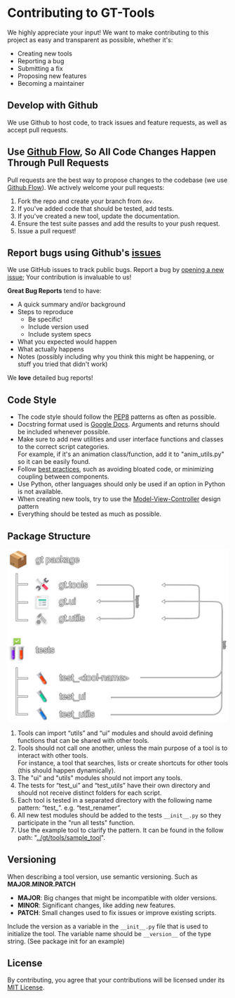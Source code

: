 # Contributing to GT-Tools

We highly appreciate your input! We want to make contributing to this project as easy and transparent as possible, whether it's:

- Creating new tools
- Reporting a bug
- Submitting a fix
- Proposing new features
- Becoming a maintainer

## Develop with Github

We use Github to host code, to track issues and feature requests, as well as accept pull requests.

## Use [Github Flow](https://docs.github.com/en/get-started/quickstart/github-flow), So All Code Changes Happen Through Pull Requests

Pull requests are the best way to propose changes to the codebase (we use [Github Flow](https://docs.github.com/en/get-started/quickstart/github-flow)). We actively welcome your pull requests:

1. Fork the repo and create your branch from `dev`.
2. If you've added code that should be tested, add tests.
3. If you've created a new tool, update the documentation.
4. Ensure the test suite passes and add the results to your push request.
5. Issue a pull request!

## Report bugs using Github's [issues](https://github.com/TrevisanGMW/gt-tools/issues)

We use GitHub issues to track public bugs. Report a bug by [opening a new issue](https://github.com/TrevisanGMW/gt-tools/issues/new/choose); Your contribution is invaluable to us!

**Great Bug Reports** tend to have:

- A quick summary and/or background
- Steps to reproduce
  - Be specific!
  - Include version used
  - Include system specs
- What you expected would happen
- What actually happens
- Notes (possibly including why you think this might be happening, or stuff you tried that didn't work)

We **love** detailed bug reports!

## Code Style

- The code style should follow the [PEP8](https://github.com/google/styleguide/blob/gh-pages/pyguide.md#38-comments-and-docstrings) patterns as often as possible.
- Docstring format used is [Google Docs](https://github.com/google/styleguide/blob/gh-pages/pyguide.md#38-comments-and-docstrings). Arguments and returns should be included whenever possible.
- Make sure to add new utilities and user interface functions and classes to the correct script categories. <br>For example, if it's an animation class/function, add it to "anim_utils.py" so it can be easily found.
- Follow [best practices](https://refactoring.guru/refactoring/smells), such as avoiding bloated code, or minimizing coupling between components.
- Use Python, other languages should only be used if an option in Python is not available.
- When creating new tools, try to use the [Model-View-Controller](https://en.wikipedia.org/wiki/Model%E2%80%93view%E2%80%93controller) design pattern
- Everything should be tested as much as possible.

## Package Structure

![Package Structure](docs//media/package_structure.svg)

1. Tools can import “utils” and “ui” modules and should avoid defining functions that can be shared with other tools.
2. Tools should not call one another, unless the main purpose of a tool is to interact with other tools. <br>For instance, a tool that searches, lists or create shortcuts for other tools (this should happen dynamically).
3. The "ui" and "utils" modules should not import any tools.
4. The tests for “test_ui” and “test_utils” have their own directory and should not receive distinct folders for each script.
5. Each tool is tested in a separated directory with the following name pattern: “test\_<tool-name>”. e.g. “test_renamer”.
6. All new test modules should be added to the tests `__init__.py` so they participate in the "run all tests" function.
7. Use the example tool to clarify the pattern. It can be found in the follow path: "[../gt/tools/sample_tool](../gt/tools/sample_tool)".

## Versioning

When describing a tool version, use semantic versioning. Such as **MAJOR.MINOR.PATCH**

- **MAJOR**: Big changes that might be incompatible with older versions.
- **MINOR**: Significant changes, like adding new features.
- **PATCH**: Small changes used to fix issues or improve existing scripts.

Include the version as a variable in the `__init__.py` file that is used to initialize the tool.
The variable name should be `__version__` of the type string. (See package init for an example)

## License

By contributing, you agree that your contributions will be licensed under its [MIT License](http://choosealicense.com/licenses/mit/).
